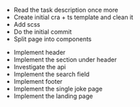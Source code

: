 + Read the task description once more
+ Create initial cra + ts template and clean it
+ Add scss
+ Do the initial commit
+ Split page into components
- Implement header
- Implement the section under header
- Investigate the api
- Implement the search field
- Implement footer
- Implement the single joke page
- Implement the landing page
